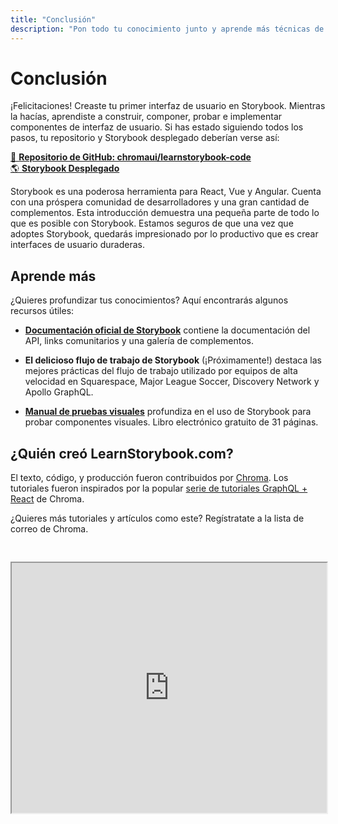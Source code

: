 ```yaml
---
title: "Conclusión"
description: "Pon todo tu conocimiento junto y aprende más técnicas de Storybook"
---
```


# Conclusión

¡Felicitaciones! Creaste tu primer interfaz de usuario en Storybook. Mientras la hacías, aprendiste a construir, componer, probar e implementar componentes de interfaz de usuario. Si has estado siguiendo todos los pasos, tu repositorio y Storybook desplegado deberían verse así:

[📕 **Repositorio de GitHub: chromaui/learnstorybook-code**](https://github.com/chromaui/learnstorybook-code)
<br/>
[🌎 **Storybook Desplegado**](https://clever-banach-415c03.netlify.com/)

Storybook es una poderosa herramienta para React, Vue y Angular. Cuenta con una próspera comunidad de desarrolladores y una gran cantidad de complementos. Esta introducción demuestra una pequeña parte de todo lo que es posible con Storybook. Estamos seguros de que una vez que adoptes Storybook, quedarás impresionado por lo productivo que es crear interfaces de usuario duraderas.

## Aprende más

¿Quieres profundizar tus conocimientos? Aquí encontrarás algunos recursos útiles:

* [**Documentación oficial de Storybook**](https://storybook.js.org/basics/introduction/) contiene la documentación del API, links comunitarios y una galería de complementos.

* **El delicioso flujo de trabajo de Storybook** (¡Próximamente!) destaca las mejores prácticas del flujo de trabajo utilizado por equipos de alta velocidad en Squarespace, Major League Soccer, Discovery Network y Apollo GraphQL.

* [**Manual de pruebas visuales**](https://www.chromaticqa.com/book/visual-testing-handbook) profundiza en el uso de Storybook para probar componentes visuales. Libro electrónico gratuito de 31 páginas.

## ¿Quién creó LearnStorybook.com?

El texto, código, y producción fueron contribuidos por [Chroma](http://blog.hichroma.com/). Los tutoriales fueron inspirados por la popular [serie de tutoriales GraphQL + React](https://blog.hichroma.com/graphql-react-tutorial-part-1-6-d0691af25858) de Chroma.

¿Quieres más tutoriales y artículos como este? Regístratate a la lista de correo de Chroma.

<iframe style="height:400px;width:100%;max-width:800px;margin:30px auto;" src="https://upscri.be/bface0?as_embed"></iframe>
